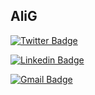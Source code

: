 ## AliG

[![Twitter Badge](https://img.shields.io/badge/-@AliGndg-1ca0f1?style=flat-square&labelColor=1ca0f1&logo=twitter&logoColor=white&link=https://twitter.com/AliGndg)](https://twitter.com/AliGndg) 

[![Linkedin Badge](https://img.shields.io/badge/-aligundogduu-blue?style=flat-square&logo=Linkedin&logoColor=white&link=https://www.linkedin.com/in/aligundogduu/)](https://www.linkedin.com/in/aligundogduu/)

[![Gmail Badge](https://img.shields.io/badge/-aligun1079@gmail.com-c14438?style=flat-square&logo=Gmail&logoColor=white&link=mailto:aligun1079@gmail.com)](mailto:aligun1079@gmail.com)
